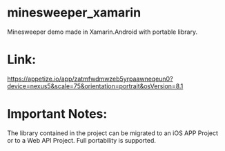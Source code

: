 # minesweeper_xamarin
Minesweeper demo made in Xamarin.Android with portable library.


# Link: 

https://appetize.io/app/zatmfwdmwzeb5yrpaawneqeun0?device=nexus5&scale=75&orientation=portrait&osVersion=8.1

# Important Notes:

The library contained in the project can be migrated to an iOS APP Project or to a Web API Project. Full portability is supported.

